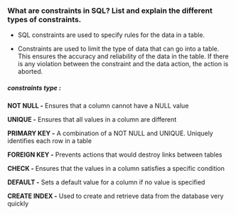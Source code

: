 ### What are constraints in SQL? List and explain the different types of constraints.

- SQL constraints are used to specify rules for the data in a table.

- Constraints are used to limit the type of data that can go into a table. This ensures the accuracy and reliability of the data in the table. If there is any violation between the constraint and the data action, the action is aborted.

##### constraints type :

<b>NOT NULL -</b> Ensures that a column cannot have a NULL value

<b>UNIQUE -</b> Ensures that all values in a column are different

<b>PRIMARY KEY -</b> A combination of a NOT NULL and UNIQUE. Uniquely identifies each row in a table

<b>FOREIGN KEY -</b> Prevents actions that would destroy links between tables

<b>CHECK - </b>Ensures that the values in a column satisfies a specific condition

<b>DEFAULT -</b> Sets a default value for a column if no value is specified

<b>CREATE INDEX -</b> Used to create and retrieve data from the database very quickly
